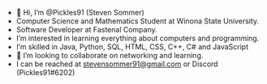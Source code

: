 - 👋 Hi, I’m @Pickles91 (Steven Sommer)
-  Computer Science and Mathematics Student at Winona State University.
-  Software Developer at Fastenal Company.
-  I’m interested in learning everything about computers and programming.
-  I’m skilled in Java, Python, SQL, HTML, CSS, C++, C# and JavaScript
- 💞 I’m looking to collaborate on networking and learning.
-  I can be reached at stevensommer91@gmail.com or Discord (Pickles91#6202)

<!---
Pickles91/Pickles91 is a ✨ special ✨ repository because its `README.md` (this file) appears on your GitHub profile.
You can click the Preview link to take a look at your changes.
--->
